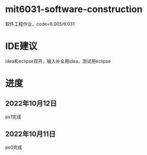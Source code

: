 # mit6031-software-construction
软件工程作业，code=6.005/6.031

# IDE建议
idea和eclipse双开，输入补全用idea，测试用eclipse

# 进度

## 2022年10月12日
ps1完成

## 2022年10月11日
ps0完成
